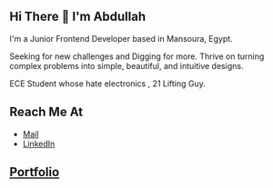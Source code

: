 ## Hi There 👋 I'm Abdullah
I'm a Junior Frontend Developer based in Mansoura, Egypt.

Seeking for new challenges and Digging for more. Thrive on turning complex problems into simple, beautiful, and intuitive designs.

ECE Student whose hate electronics , 21 Lifting Guy.

## Reach Me At 
- [Mail](mailto:abdullahelmetwali@icloud.com)
- [LinkedIn](https://www.linkedin.com/in/abdullahelmetwali/)

## [Portfolio](https://abdullahelmetwali.netlify.app/work)

